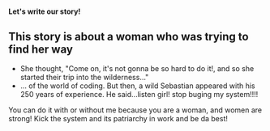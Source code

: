 #### Let's write our story!

## This story is about a woman who was trying to find her way

- She thought, "Come on, it's not gonna be so hard to do it!, and so she started their trip into the wilderness..."
-  ... of the world of coding. But then, a wild Sebastian appeared with his 250 years of experience. He said...listen girl! stop buging my system!!!! 

You can do it with or without me because you are a woman, 
and women are strong! Kick the system and its patriarchy in work and be da best!

